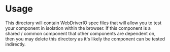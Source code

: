 # Usage
This directory will contain WebDriverIO spec files that will allow you to test your component in isolation within the browser.
If this component is a shared / common component that other components are dependent on, then you may delete this directory as it's likely the component can be tested indirectly.
